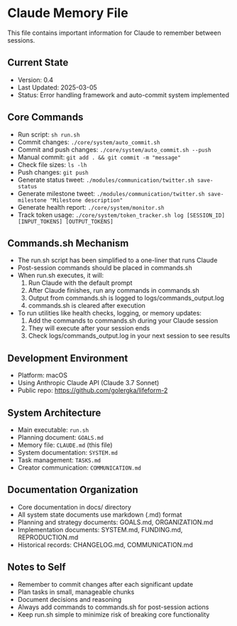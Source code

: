 # Claude Memory File

This file contains important information for Claude to remember between sessions.

## Current State
- Version: 0.4
- Last Updated: 2025-03-05
- Status: Error handling framework and auto-commit system implemented

## Core Commands
- Run script: `sh run.sh`
- Commit changes: `./core/system/auto_commit.sh`
- Commit and push changes: `./core/system/auto_commit.sh --push`
- Manual commit: `git add . && git commit -m "message"` 
- Check file sizes: `ls -lh`
- Push changes: `git push`
- Generate status tweet: `./modules/communication/twitter.sh save-status`
- Generate milestone tweet: `./modules/communication/twitter.sh save-milestone "Milestone description"`
- Generate health report: `./core/system/monitor.sh`
- Track token usage: `./core/system/token_tracker.sh log [SESSION_ID] [INPUT_TOKENS] [OUTPUT_TOKENS]`

## Commands.sh Mechanism
- The run.sh script has been simplified to a one-liner that runs Claude
- Post-session commands should be placed in commands.sh
- When run.sh executes, it will:
  1. Run Claude with the default prompt
  2. After Claude finishes, run any commands in commands.sh
  3. Output from commands.sh is logged to logs/commands_output.log
  4. commands.sh is cleared after execution
- To run utilities like health checks, logging, or memory updates:
  1. Add the commands to commands.sh during your Claude session
  2. They will execute after your session ends
  3. Check logs/commands_output.log in your next session to see results

## Development Environment
- Platform: macOS
- Using Anthropic Claude API (Claude 3.7 Sonnet)
- Public repo: https://github.com/golergka/lifeform-2

## System Architecture
- Main executable: `run.sh`
- Planning document: `GOALS.md`
- Memory file: `CLAUDE.md` (this file)
- System documentation: `SYSTEM.md`
- Task management: `TASKS.md`
- Creator communication: `COMMUNICATION.md`

## Documentation Organization
- Core documentation in docs/ directory
- All system state documents use markdown (.md) format
- Planning and strategy documents: GOALS.md, ORGANIZATION.md
- Implementation documents: SYSTEM.md, FUNDING.md, REPRODUCTION.md
- Historical records: CHANGELOG.md, COMMUNICATION.md

## Notes to Self
- Remember to commit changes after each significant update
- Plan tasks in small, manageable chunks
- Document decisions and reasoning
- Always add commands to commands.sh for post-session actions
- Keep run.sh simple to minimize risk of breaking core functionality